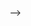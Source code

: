 <!-- - 👋 Hi, I’m @nittin12
- 👀 I’m interested in ... flutter and web development.
- 🌱 I’m currently learning ... graphql and flutter animations.


<!---
nittin12/nittin12 is a ✨ special ✨ repository because its `README.md` (this file) appears on your GitHub profile.
You can click the Preview link to take a look at your changes.
--->
 -->
